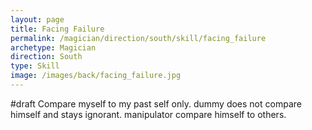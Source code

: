 ```yaml
---
layout: page
title: Facing Failure
permalink: /magician/direction/south/skill/facing_failure
archetype: Magician
direction: South
type: Skill
image: /images/back/facing_failure.jpg
---
```

#draft Compare myself to my past self only. dummy does not compare himself and stays ignorant. manipulator compare himself to others.
